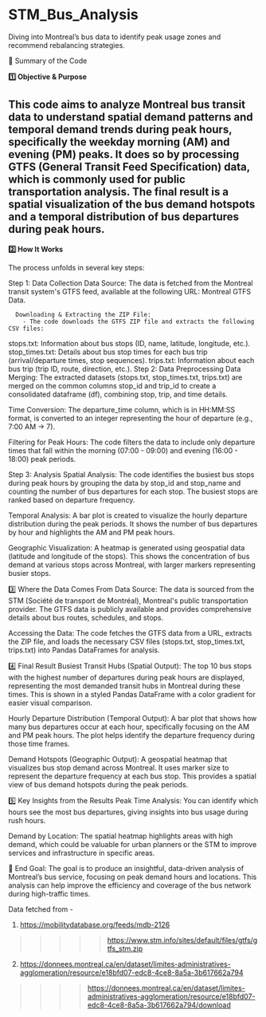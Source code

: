 # STM_Bus_Analysis
Diving into Montreal’s bus data to identify peak usage zones and recommend rebalancing strategies.

📝 Summary of the Code

**1️⃣ Objective & Purpose**

This code aims to analyze Montreal bus transit data to understand spatial demand patterns and temporal demand trends during peak hours, specifically the weekday morning (AM) and evening (PM) peaks. It does so by processing GTFS (General Transit Feed Specification) data, which is commonly used for public transportation analysis. The final result is a spatial visualization of the bus demand hotspots and a temporal distribution of bus departures during peak hours.
-----------------------------------------------------------------------------------------------------------------------------------------
**2️⃣ How It Works**

The process unfolds in several key steps:

Step 1: Data Collection
      Data Source:
      The data is fetched from the Montreal transit system's GTFS feed, available at the following URL:
      Montreal GTFS Data.
      
      Downloading & Extracting the ZIP File:
        - The code downloads the GTFS ZIP file and extracts the following CSV files:

stops.txt: Information about bus stops (ID, name, latitude, longitude, etc.).
stop_times.txt: Details about bus stop times for each bus trip (arrival/departure times, stop sequences).
trips.txt: Information about each bus trip (trip ID, route, direction, etc.).
Step 2: Data Preprocessing
Data Merging:
The extracted datasets (stops.txt, stop_times.txt, trips.txt) are merged on the common columns stop_id and trip_id to create a consolidated dataframe (df), combining stop, trip, and time details.

Time Conversion:
The departure_time column, which is in HH:MM:SS format, is converted to an integer representing the hour of departure (e.g., 7:00 AM → 7).

Filtering for Peak Hours:
The code filters the data to include only departure times that fall within the morning (07:00 - 09:00) and evening (16:00 - 18:00) peak periods.

Step 3: Analysis
Spatial Analysis:
The code identifies the busiest bus stops during peak hours by grouping the data by stop_id and stop_name and counting the number of bus departures for each stop. The busiest stops are ranked based on departure frequency.

Temporal Analysis:
A bar plot is created to visualize the hourly departure distribution during the peak periods. It shows the number of bus departures by hour and highlights the AM and PM peak hours.

Geographic Visualization:
A heatmap is generated using geospatial data (latitude and longitude of the stops). This shows the concentration of bus demand at various stops across Montreal, with larger markers representing busier stops.

3️⃣ Where the Data Comes From
Data Source:
The data is sourced from the STM (Société de transport de Montréal), Montreal's public transportation provider. The GTFS data is publicly available and provides comprehensive details about bus routes, schedules, and stops.

Accessing the Data:
The code fetches the GTFS data from a URL, extracts the ZIP file, and loads the necessary CSV files (stops.txt, stop_times.txt, trips.txt) into Pandas DataFrames for analysis.

4️⃣ Final Result
Busiest Transit Hubs (Spatial Output):
The top 10 bus stops with the highest number of departures during peak hours are displayed, representing the most demanded transit hubs in Montreal during these times. This is shown in a styled Pandas DataFrame with a color gradient for easier visual comparison.

Hourly Departure Distribution (Temporal Output):
A bar plot that shows how many bus departures occur at each hour, specifically focusing on the AM and PM peak hours. The plot helps identify the departure frequency during those time frames.

Demand Hotspots (Geographic Output):
A geospatial heatmap that visualizes bus stop demand across Montreal. It uses marker size to represent the departure frequency at each bus stop. This provides a spatial view of bus demand hotspots during the peak periods.

5️⃣ Key Insights from the Results
Peak Time Analysis:
You can identify which hours see the most bus departures, giving insights into bus usage during rush hours.

Demand by Location:
The spatial heatmap highlights areas with high demand, which could be valuable for urban planners or the STM to improve services and infrastructure in specific areas.

🚀 End Goal:
The goal is to produce an insightful, data-driven analysis of Montreal’s bus service, focusing on peak demand hours and locations. This analysis can help improve the efficiency and coverage of the bus network during high-traffic times.

Data fetched from - 

1. https://mobilitydatabase.org/feeds/mdb-2126 
>>>>> https://www.stm.info/sites/default/files/gtfs/gtfs_stm.zip
2. https://donnees.montreal.ca/en/dataset/limites-administratives-agglomeration/resource/e18bfd07-edc8-4ce8-8a5a-3b617662a794 
>>>> https://donnees.montreal.ca/en/dataset/limites-administratives-agglomeration/resource/e18bfd07-edc8-4ce8-8a5a-3b617662a794/download
